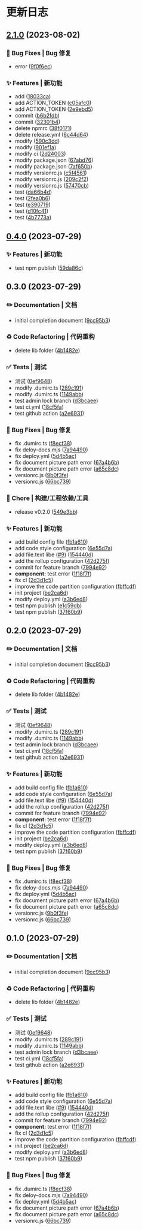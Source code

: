 # 更新日志

## [2.1.0](https://github.com/szchason/bricksjs/compare/0.4.0...2.1.0) (2023-08-02)


### 🐛 Bug Fixes | Bug 修复

* error ([9f0f6ec](https://github.com/szchason/bricksjs/commit/9f0f6ecac84d129135bd487791c2420d9dd7f660))


### ✨ Features | 新功能

* add ([18033ca](https://github.com/szchason/bricksjs/commit/18033cae1a959ade9856fa8acb1adc70df317217))
* add ACTION_TOKEN ([c05afc0](https://github.com/szchason/bricksjs/commit/c05afc008b61810b46b4e17c68594a511dffaeec))
* add ACTION_TOKEN ([2e9ebd5](https://github.com/szchason/bricksjs/commit/2e9ebd5222648eefe917a745a4efc97b036da414))
* commit ([b6b2fdb](https://github.com/szchason/bricksjs/commit/b6b2fdb7e840dfa4e4addda97fed08255f11d826))
* commit ([32301b4](https://github.com/szchason/bricksjs/commit/32301b480719b41572ff46870bbb0c7d7fdec2f0))
* delete npmrc ([38f0171](https://github.com/szchason/bricksjs/commit/38f0171c1a3d7d25413300789e37c587d94eb61f))
* delete release.yml ([6c44d64](https://github.com/szchason/bricksjs/commit/6c44d643d9cf3ddf63061dec252de221b596f3e9))
* modify ([590c3dd](https://github.com/szchason/bricksjs/commit/590c3dd0d0649989d74fea567e4550e6d1523963))
* modify ([901ef1a](https://github.com/szchason/bricksjs/commit/901ef1aacc71ff2674364aa068cfb5ae779aedd4))
* modify ci ([2d24003](https://github.com/szchason/bricksjs/commit/2d240038270218d89b6ddbe6c84133c18995bcaf))
* modify package.json ([67abd76](https://github.com/szchason/bricksjs/commit/67abd76f17ba23e5ab6dac2c9b8a3700a399c7bc))
* modify package.json ([7af650b](https://github.com/szchason/bricksjs/commit/7af650b51f9a3edbf20da7d225a876cfacbef12e))
* modify versionrc.js ([c5f4561](https://github.com/szchason/bricksjs/commit/c5f45619fd44e80c753546379b1ae157ea04b361))
* modify versionrc.js ([209c2f2](https://github.com/szchason/bricksjs/commit/209c2f2f65f0d639f915e7f99003e90769806798))
* modify versionrc.js ([57470cb](https://github.com/szchason/bricksjs/commit/57470cb2eb09c2464363add691c9d4b65691e505))
* test ([da66b4d](https://github.com/szchason/bricksjs/commit/da66b4d5ca58aaab6b3d906b2694a83c43319036))
* test ([2fea0b6](https://github.com/szchason/bricksjs/commit/2fea0b637e77adff66bf46319ece315d92dbd728))
* test ([e390719](https://github.com/szchason/bricksjs/commit/e390719148bf6f7b88b1b287de858cb1f4ac68e5))
* test ([d10fc41](https://github.com/szchason/bricksjs/commit/d10fc41c1a483c79dcd686a65b8f7feea12ce3a8))
* test ([4b7773a](https://github.com/szchason/bricksjs/commit/4b7773a3e93c76f5c019aee3b523035a69acd039))

## [0.4.0](https://github.com/szchason/bricksjs/compare/0.3.0...0.4.0) (2023-07-29)


### ✨ Features | 新功能

* test npm publish ([59da86c](https://github.com/szchason/bricksjs/commit/59da86c3120dc182dd56936fd821199619f913e9))

## 0.3.0 (2023-07-29)


### ✏️ Documentation | 文档

* initial completion document ([9cc95b3](https://github.com/szchason/bricksjs/commit/9cc95b31665450871191091ebfb3893995eb0891))


### ♻️ Code Refactoring | 代码重构

* delete lib folder ([4b1482e](https://github.com/szchason/bricksjs/commit/4b1482e392062bd58227bf051132f7849fd081a0))


### ✅ Tests | 测试

* 测试 ([0ef9648](https://github.com/szchason/bricksjs/commit/0ef96482e1d561c4f77f80a84055187e63296b50))
* modify .dumirc.ts ([289c191](https://github.com/szchason/bricksjs/commit/289c191eae19e5d8d0f27ef93b154f50657cbba9))
* modify .dumirc.ts ([1149abb](https://github.com/szchason/bricksjs/commit/1149abb099bfd420c7fb572e4c18d21b9f23d3f0))
* test admin lock branch ([d3bcaee](https://github.com/szchason/bricksjs/commit/d3bcaee17a2141f9aee8d7d3fb1d71a9f2ca2fab))
* test ci.yml ([18cf5fa](https://github.com/szchason/bricksjs/commit/18cf5fa9b74f71a5645a0d652ec461234e1b7c5a))
* test github action ([a2e6931](https://github.com/szchason/bricksjs/commit/a2e69319d7ec9f85bf9ac0c990d4f767f3d451be))


### 🐛 Bug Fixes | Bug 修复

* fix .dumirc.ts ([f8ecf38](https://github.com/szchason/bricksjs/commit/f8ecf381bd527608f35895afbad90473391f7bfd))
* fix deloy-docs.mjs ([7a94490](https://github.com/szchason/bricksjs/commit/7a944903062dcc3a073455c812ee0030c4111dfc))
* fix deploy.yml ([5d4b5ac](https://github.com/szchason/bricksjs/commit/5d4b5ac03ac9d39f301538de0eadfc6306c90af6))
* fix document picture path error ([67a4b6b](https://github.com/szchason/bricksjs/commit/67a4b6b120bc451abe3dbc8e730a7e5778e3eb3d))
* fix document picture path error ([a65c8dc](https://github.com/szchason/bricksjs/commit/a65c8dca21ed41140c1871d93174d030d13bb5f6))
* versionrc.js ([9b0f3fe](https://github.com/szchason/bricksjs/commit/9b0f3fe89a006e961a564901697ef5c0b558e71d))
* versionrc.js ([66bc739](https://github.com/szchason/bricksjs/commit/66bc739a92d215db6213d4116e89ec4f87bcbb06))


### 🚀 Chore | 构建/工程依赖/工具

* release v0.2.0 ([549e3bb](https://github.com/szchason/bricksjs/commit/549e3bb709552847da6fb902bb6456f50ed30b42))


### ✨ Features | 新功能

* add build config file ([fb1a610](https://github.com/szchason/bricksjs/commit/fb1a610b45508ef876b7a4881c268d9b7971b07b))
* add code style configuration ([6e55d7a](https://github.com/szchason/bricksjs/commit/6e55d7ae83da640445ae423cb28ae32bd3de6e98))
* add file.text libe ([#9](https://github.com/szchason/bricksjs/issues/9)) ([154440d](https://github.com/szchason/bricksjs/commit/154440d6447c888aaf162c09e4db71e98d2d5187))
* add the rollup configuration ([42d275f](https://github.com/szchason/bricksjs/commit/42d275f1ea21f7b362ae5dc7a15cc0dc2774c5c7))
* commit for feature branch ([7994e92](https://github.com/szchason/bricksjs/commit/7994e9269c1dcbe05464cda7a80f13831c409e49))
* **component:** test error ([1f18f7f](https://github.com/szchason/bricksjs/commit/1f18f7f15d25a8dc413e25dfc24fff2bce373049))
* fix cl ([2d3d1c5](https://github.com/szchason/bricksjs/commit/2d3d1c5d65e859833288f358185b111296d98c19))
* improve the code partition configuration ([fbffcdf](https://github.com/szchason/bricksjs/commit/fbffcdf1b8bdd05350ead1df8b7812dc05120c20))
* init project ([be2ca6d](https://github.com/szchason/bricksjs/commit/be2ca6db781ccd23b742295e0e65c64ed1ba4905))
* modify deploy.yml ([a3b6ed8](https://github.com/szchason/bricksjs/commit/a3b6ed822601b73a4b89a0eafb34c224726ccdff))
* test npm publish ([e1c59db](https://github.com/szchason/bricksjs/commit/e1c59db3331e96a7a798f9629e43f168d240f948))
* test npm publish ([37f60b9](https://github.com/szchason/bricksjs/commit/37f60b99b0042fc305bdd46b31d569153206d7ad))

## 0.2.0 (2023-07-29)


### ✏️ Documentation | 文档

* initial completion document ([9cc95b3](https://github.com/szchason/bricksjs/commit/9cc95b31665450871191091ebfb3893995eb0891))


### ♻️ Code Refactoring | 代码重构

* delete lib folder ([4b1482e](https://github.com/szchason/bricksjs/commit/4b1482e392062bd58227bf051132f7849fd081a0))


### ✅ Tests | 测试

* 测试 ([0ef9648](https://github.com/szchason/bricksjs/commit/0ef96482e1d561c4f77f80a84055187e63296b50))
* modify .dumirc.ts ([289c191](https://github.com/szchason/bricksjs/commit/289c191eae19e5d8d0f27ef93b154f50657cbba9))
* modify .dumirc.ts ([1149abb](https://github.com/szchason/bricksjs/commit/1149abb099bfd420c7fb572e4c18d21b9f23d3f0))
* test admin lock branch ([d3bcaee](https://github.com/szchason/bricksjs/commit/d3bcaee17a2141f9aee8d7d3fb1d71a9f2ca2fab))
* test ci.yml ([18cf5fa](https://github.com/szchason/bricksjs/commit/18cf5fa9b74f71a5645a0d652ec461234e1b7c5a))
* test github action ([a2e6931](https://github.com/szchason/bricksjs/commit/a2e69319d7ec9f85bf9ac0c990d4f767f3d451be))


### ✨ Features | 新功能

* add build config file ([fb1a610](https://github.com/szchason/bricksjs/commit/fb1a610b45508ef876b7a4881c268d9b7971b07b))
* add code style configuration ([6e55d7a](https://github.com/szchason/bricksjs/commit/6e55d7ae83da640445ae423cb28ae32bd3de6e98))
* add file.text libe ([#9](https://github.com/szchason/bricksjs/issues/9)) ([154440d](https://github.com/szchason/bricksjs/commit/154440d6447c888aaf162c09e4db71e98d2d5187))
* add the rollup configuration ([42d275f](https://github.com/szchason/bricksjs/commit/42d275f1ea21f7b362ae5dc7a15cc0dc2774c5c7))
* commit for feature branch ([7994e92](https://github.com/szchason/bricksjs/commit/7994e9269c1dcbe05464cda7a80f13831c409e49))
* **component:** test error ([1f18f7f](https://github.com/szchason/bricksjs/commit/1f18f7f15d25a8dc413e25dfc24fff2bce373049))
* fix cl ([2d3d1c5](https://github.com/szchason/bricksjs/commit/2d3d1c5d65e859833288f358185b111296d98c19))
* improve the code partition configuration ([fbffcdf](https://github.com/szchason/bricksjs/commit/fbffcdf1b8bdd05350ead1df8b7812dc05120c20))
* init project ([be2ca6d](https://github.com/szchason/bricksjs/commit/be2ca6db781ccd23b742295e0e65c64ed1ba4905))
* modify deploy.yml ([a3b6ed8](https://github.com/szchason/bricksjs/commit/a3b6ed822601b73a4b89a0eafb34c224726ccdff))
* test npm publish ([37f60b9](https://github.com/szchason/bricksjs/commit/37f60b99b0042fc305bdd46b31d569153206d7ad))


### 🐛 Bug Fixes | Bug 修复

* fix .dumirc.ts ([f8ecf38](https://github.com/szchason/bricksjs/commit/f8ecf381bd527608f35895afbad90473391f7bfd))
* fix deloy-docs.mjs ([7a94490](https://github.com/szchason/bricksjs/commit/7a944903062dcc3a073455c812ee0030c4111dfc))
* fix deploy.yml ([5d4b5ac](https://github.com/szchason/bricksjs/commit/5d4b5ac03ac9d39f301538de0eadfc6306c90af6))
* fix document picture path error ([67a4b6b](https://github.com/szchason/bricksjs/commit/67a4b6b120bc451abe3dbc8e730a7e5778e3eb3d))
* fix document picture path error ([a65c8dc](https://github.com/szchason/bricksjs/commit/a65c8dca21ed41140c1871d93174d030d13bb5f6))
* versionrc.js ([9b0f3fe](https://github.com/szchason/bricksjs/commit/9b0f3fe89a006e961a564901697ef5c0b558e71d))
* versionrc.js ([66bc739](https://github.com/szchason/bricksjs/commit/66bc739a92d215db6213d4116e89ec4f87bcbb06))

## 0.1.0 (2023-07-29)


### ✏️ Documentation | 文档

* initial completion document ([9cc95b3](https://github.com/szchason/bricksjs/commit/9cc95b31665450871191091ebfb3893995eb0891))


### ♻️ Code Refactoring | 代码重构

* delete lib folder ([4b1482e](https://github.com/szchason/bricksjs/commit/4b1482e392062bd58227bf051132f7849fd081a0))


### ✅ Tests | 测试

* 测试 ([0ef9648](https://github.com/szchason/bricksjs/commit/0ef96482e1d561c4f77f80a84055187e63296b50))
* modify .dumirc.ts ([289c191](https://github.com/szchason/bricksjs/commit/289c191eae19e5d8d0f27ef93b154f50657cbba9))
* modify .dumirc.ts ([1149abb](https://github.com/szchason/bricksjs/commit/1149abb099bfd420c7fb572e4c18d21b9f23d3f0))
* test admin lock branch ([d3bcaee](https://github.com/szchason/bricksjs/commit/d3bcaee17a2141f9aee8d7d3fb1d71a9f2ca2fab))
* test ci.yml ([18cf5fa](https://github.com/szchason/bricksjs/commit/18cf5fa9b74f71a5645a0d652ec461234e1b7c5a))
* test github action ([a2e6931](https://github.com/szchason/bricksjs/commit/a2e69319d7ec9f85bf9ac0c990d4f767f3d451be))


### ✨ Features | 新功能

* add build config file ([fb1a610](https://github.com/szchason/bricksjs/commit/fb1a610b45508ef876b7a4881c268d9b7971b07b))
* add code style configuration ([6e55d7a](https://github.com/szchason/bricksjs/commit/6e55d7ae83da640445ae423cb28ae32bd3de6e98))
* add file.text libe ([#9](https://github.com/szchason/bricksjs/issues/9)) ([154440d](https://github.com/szchason/bricksjs/commit/154440d6447c888aaf162c09e4db71e98d2d5187))
* add the rollup configuration ([42d275f](https://github.com/szchason/bricksjs/commit/42d275f1ea21f7b362ae5dc7a15cc0dc2774c5c7))
* commit for feature branch ([7994e92](https://github.com/szchason/bricksjs/commit/7994e9269c1dcbe05464cda7a80f13831c409e49))
* **component:** test error ([1f18f7f](https://github.com/szchason/bricksjs/commit/1f18f7f15d25a8dc413e25dfc24fff2bce373049))
* fix cl ([2d3d1c5](https://github.com/szchason/bricksjs/commit/2d3d1c5d65e859833288f358185b111296d98c19))
* improve the code partition configuration ([fbffcdf](https://github.com/szchason/bricksjs/commit/fbffcdf1b8bdd05350ead1df8b7812dc05120c20))
* init project ([be2ca6d](https://github.com/szchason/bricksjs/commit/be2ca6db781ccd23b742295e0e65c64ed1ba4905))
* modify deploy.yml ([a3b6ed8](https://github.com/szchason/bricksjs/commit/a3b6ed822601b73a4b89a0eafb34c224726ccdff))
* test npm publish ([37f60b9](https://github.com/szchason/bricksjs/commit/37f60b99b0042fc305bdd46b31d569153206d7ad))


### 🐛 Bug Fixes | Bug 修复

* fix .dumirc.ts ([f8ecf38](https://github.com/szchason/bricksjs/commit/f8ecf381bd527608f35895afbad90473391f7bfd))
* fix deloy-docs.mjs ([7a94490](https://github.com/szchason/bricksjs/commit/7a944903062dcc3a073455c812ee0030c4111dfc))
* fix deploy.yml ([5d4b5ac](https://github.com/szchason/bricksjs/commit/5d4b5ac03ac9d39f301538de0eadfc6306c90af6))
* fix document picture path error ([67a4b6b](https://github.com/szchason/bricksjs/commit/67a4b6b120bc451abe3dbc8e730a7e5778e3eb3d))
* fix document picture path error ([a65c8dc](https://github.com/szchason/bricksjs/commit/a65c8dca21ed41140c1871d93174d030d13bb5f6))
* versionrc.js ([66bc739](https://github.com/szchason/bricksjs/commit/66bc739a92d215db6213d4116e89ec4f87bcbb06))